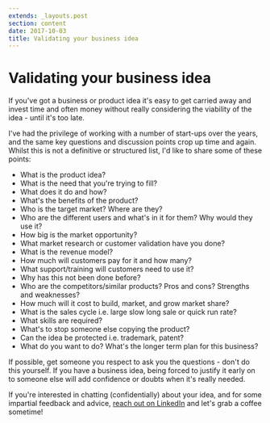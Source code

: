 ```yaml
---
extends: _layouts.post
section: content
date: 2017-10-03
title: Validating your business idea
---
```

# Validating your business idea

If you've got a business or product idea it's easy to get carried away and invest time and often money without really considering the viability of the idea - until it's too late.

I've had the privilege of working with a number of start-ups over the years, and the same key questions and discussion points crop up time and again. Whilst this is not a definitive or structured list, I'd like to share some of these points:

* What is the product idea?
* What is the need that you're trying to fill?
* What does it do and how?
* What's the benefits of the product?
* Who is the target market? Where are they?
* Who are the different users and what's in it for them? Why would they use it?
* How big is the market opportunity?
* What market research or customer validation have you done?
* What is the revenue model?
* How much will customers pay for it and how many?
* What support/training will customers need to use it?
* Why has this not been done before?
* Who are the competitors/similar products? Pros and cons? Strengths and weaknesses?
* How much will it cost to build, market, and grow market share?
* What is the sales cycle i.e. large slow long sale or quick run rate?
* What skills are required?
* What's to stop someone else copying the product?
* Can the idea be protected i.e. trademark, patent?
* What do you want to do? What's the longer term plan for this business?

If possible, get someone you respect to ask you the questions - don't do this yourself. If you have a business idea, being forced to justify it early on to someone else will add confidence or doubts when it's really needed.

If you're interested in chatting (confidentially) about your idea, and for some impartial feedback and advice, [reach out on LinkedIn](https://www.linkedin.com/in/phil-stephens/) and let's grab a coffee sometime!
